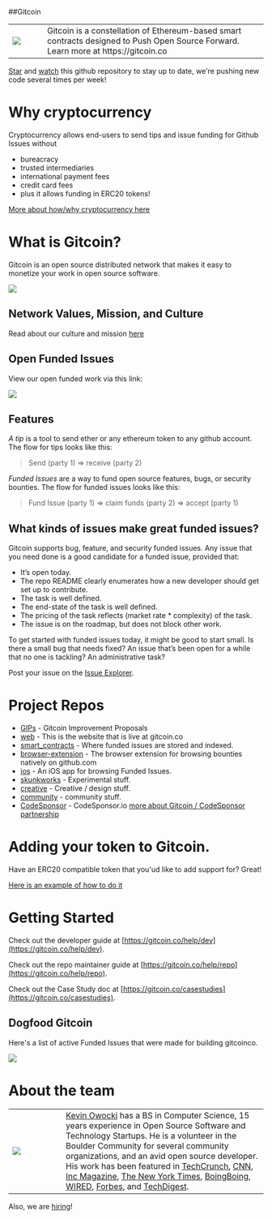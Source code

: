 ##Gitcoin
<table>
<td width=100>
<img src='img/helmet.png'/>
</td>
<td width=800>
Gitcoin is a constellation of Ethereum-based smart contracts designed to Push Open Source Forward. Learn more at https://gitcoin.co
</td>
</table>

[Star](https://github.com/gitcoinco/gitcoinco/stargazers) and [watch](https://github.com/gitcoinco/gitcoinco/watchers) this github repository to stay up to date, we're pushing new code several times per week!


# Why cryptocurrency

Cryptocurrency allows end-users to send tips and issue funding for Github Issues without 

* bureacracy
* trusted intermediaries
* international payment fees
* credit card fees
* plus it allows funding in ERC20 tokens!

[More about how/why cryptocurrency here](https://github.com/gitcoinco/gitcoinco/issues/4)

# What is Gitcoin?

Gitcoin is an open source distributed network that makes it easy to monetize your work in open source software.

<a href="https://gitcoin.co/youtube">
    <img src="img/youtube.png">
</a>

## Network Values, Mission, and Culture

Read about our culture and mission [here](https://github.com/gitcoinco/gitcoinco/issues/6 )

## Open Funded Issues

View our open funded work via this link:

<a href="https://gitcoin.co/explorer?q=gitcoinco">
    <img src="https://gitcoin.co/funding/embed?repo=https://github.com/gitcoinco/web">
</a>

## Features

_A tip_ is a tool to send ether or any ethereum token to any github account. The flow for tips looks like this:

> Send (party 1) => receive (party 2)

_Funded Issues_ are a way to fund open source features, bugs, or security bounties. The flow for funded issues looks like this:

> Fund Issue (party 1) => claim funds (party 2) => accept (party 1)

## What kinds of issues make great funded issues? 

Gitcoin supports bug, feature, and security funded issues.  Any issue that you need done is a good candidate for a funded issue, provided that:

* It’s open today.
* The repo README clearly enumerates how a new developer should get set up to contribute.
* The task is well defined.
* The end-state of the task is well defined.
* The pricing of the task reflects (market rate * complexity) of the task.
* The issue is on the roadmap, but does not block other work.

To get started with funded issues today, it might be good to start small.  Is there a small bug that needs fixed?  An issue that’s been open for a while that no one is tackling?  An administrative task?

Post your issue on the [Issue Explorer](https://gitcoin.co/explorer).

# Project Repos

* [GIPs](https://github.com/gitcoinco/GIPs) - Gitcoin Improvement Proposals
* [web](https://github.com/gitcoinco/web) - This is the website that is live at gitcoin.co
* [smart_contracts](https://github.com/gitcoinco/smart_contracts) - Where funded issues are stored and indexed.
* [browser-extension](https://github.com/gitcoinco/browser-extension) - The browser extension for browsing bounties natively on github.com
* [ios](https://github.com/gitcoinco/ios) - An iOS app for browsing Funded Issues.
* [skunkworks](https://github.com/gitcoinco/skunkworks) - Experimental stuff.
* [creative](https://github.com/gitcoinco/creative) - Creative / design stuff.
* [community](https://github.com/gitcoinco/community) - community stuff.
* [CodeSponsor](https://github.com/codesponsor/codesponsor) - CodeSponsor.io [more about Gitcoin / CodeSponsor partnership](https://medium.com/gitcoin/code-sponsor-gitcoin-oss-sustainability-5684c4adf4b4)



# Adding your token to Gitcoin.

Have an ERC20 compatible token that you'ud like to add support for?  Great!

[Here is an example of how to do it](https://github.com/gitcoinco/web/pull/155)


# Getting Started

Check out the developer guide at [https://gitcoin.co/help/dev](https://gitcoin.co/help/dev).

Check out the repo maintainer guide at [https://gitcoin.co/help/repo](https://gitcoin.co/help/repo).

Check out the Case Study doc at [https://gitcoin.co/casestudies](https://gitcoin.co/casestudies).

## Dogfood Gitcoin

Here's a list of active Funded Issues that were made for building gitcoinco.

<a href="https://gitcoin.co/explorer/?q=https://github.com/gitcoinco/web">
    <img src='https://gitcoin.co/funding/embed?repo=https://github.com/gitcoinco'>
</a>


# About the team

<table>
<td width=200>
<img src="img/guy.png">
</td>
<td width=800>
<a href="https://twitter.com/owocki">Kevin Owocki</a> has a BS in Computer Science, 15 years experience in Open Source Software and Technology Startups. He is a volunteer in the Boulder Community for several community organizations, and an avid open source developer. His work has been featured in <a href="http://techcrunch.com/2011/02/10/group-dating-startup-ignighter-raises-3-million/" >TechCrunch</a>, <a href="http://www.cnn.com/2011/BUSINESS/03/29/india.online.matchmaking/" >CNN</a>, <a href="http://www.inc.com/30under30/2011/profile-adam-sachs-kevin-owocki-and-dan-osit-founders-ignighter.html" >Inc Magazine</a>, <a href="http://www.nytimes.com/2011/02/20/business/20ignite.html?_r=4&amp;amp;pagewanted=1&amp;amp;ref=business"  >The New York Times</a>, <a href="http://boingboing.net/2011/09/24/tosamend-turn-all-online-i-agree-buttons-into-negotiations.html" >BoingBoing</a>, <a href="http://www.wired.com/2015/12/kevin-owocki-adblock-to-bitcoin/"  >WIRED</a>, <a href="https://www.forbes.com/sites/amycastor/2017/08/31/toothpick-takes-top-prize-in-silicon-beach-ethereum-hackathon/#6bf23b7452ad" >Forbes</a>, and <a href="http://www.techdigest.tv/2007/08/super_mario_get_1.html" >TechDigest</a>.
</td>
</table>

Also, we are [hiring](https://gitcoin.co/about#jobs)!

<img src='https://ga-beacon.appspot.com/UA-102304388-1/gitcoinco/gitcoinco' style='width:1px; height:1px;' >
